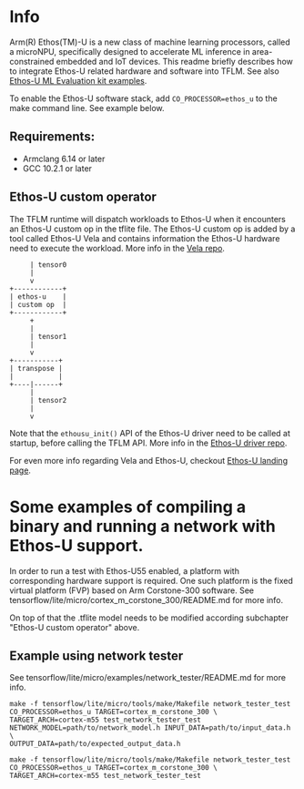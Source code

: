 <!-- mdformat off(b/169948621#comment2) -->

# Info
Arm(R) Ethos(TM)-U is a new class of machine learning processors, called a
microNPU, specifically designed to accelerate ML inference in area-constrained
embedded and IoT devices. This readme briefly describes how to integrate Ethos-U
related hardware and software into TFLM. See also [Ethos-U ML Evaluation kit examples](https://review.mlplatform.org/plugins/gitiles/ml/ethos-u/ml-embedded-evaluation-kit).

To enable the Ethos-U software stack, add `CO_PROCESSOR=ethos_u` to the make
command line. See example below.

## Requirements:
- Armclang 6.14 or later
- GCC 10.2.1 or later

## Ethos-U custom operator
The TFLM runtime will dispatch workloads to Ethos-U when it encounters an
Ethos-U custom op in the tflite file. The Ethos-U custom op is added by a tool
called Ethos-U Vela and contains information the Ethos-U hardware need to execute
the workload. More info in the [Vela repo](https://review.mlplatform.org/plugins/gitiles/ml/ethos-u/ethos-u-vela).

```
     | tensor0
     |
     v
+------------+
| ethos-u    |
| custom op  |
+------------+
     +
     |
     | tensor1
     |
     v
+-----------+
| transpose |
|           |
+----|------+
     |
     | tensor2
     |
     v
```

Note that the `ethousu_init()` API of the Ethos-U driver need to be called at
startup, before calling the TFLM API. More info in the [Ethos-U driver repo](https://review.mlplatform.org/plugins/gitiles/ml/ethos-u/ethos-u-core-driver).

For even more info regarding Vela and Ethos-U, checkout [Ethos-U landing page](https://review.mlplatform.org/plugins/gitiles/ml/ethos-u/ethos-u/+/refs/heads/master).

# Some examples of compiling a binary and running a network with Ethos-U support.
In order to run a test with Ethos-U55 enabled, a platform with corresponding hardware support is required. One such platform is the fixed virtual platform (FVP) based on Arm Corstone-300 software. See tensorflow/lite/micro/cortex_m_corstone_300/README.md for more info.

On top of that the .tflite model needs to be modified according subchapter "Ethos-U custom operator" above.

## Example using network tester
See tensorflow/lite/micro/examples/network_tester/README.md for more info.

```
make -f tensorflow/lite/micro/tools/make/Makefile network_tester_test CO_PROCESSOR=ethos_u TARGET=cortex_m_corstone_300 \
TARGET_ARCH=cortex-m55 test_network_tester_test NETWORK_MODEL=path/to/network_model.h INPUT_DATA=path/to/input_data.h \
OUTPUT_DATA=path/to/expected_output_data.h

make -f tensorflow/lite/micro/tools/make/Makefile network_tester_test CO_PROCESSOR=ethos_u TARGET=cortex_m_corstone_300 \
TARGET_ARCH=cortex-m55 test_network_tester_test
```
